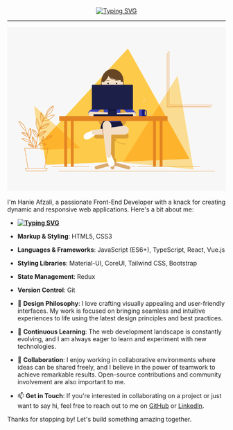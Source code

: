 <div align="center" border-botton='1px solid'><a href="https://git.io/typing-svg"><img src="https://readme-typing-svg.demolab.com?font=Fira+Code&weight=700&size=25&letterSpacing=&duration=4949&pause=1000&color=FF9828CD&background=7FABFF00&center=true&vCenter=true&random=false&width=435&lines=+Hey+there!👋;+I'm+Hanie+Afzali+;A+front-end+developer;+Nice+to+meet+you+!" alt="Typing SVG" /></a></div>
<hr/>
<div align="center">
  <img src="https://github.com/hanieAfzali/hanieAfzali/blob/main/developer-girl.gif" alt="animated cat" width="600" />
</div>
<div>
    <p>
    I'm Hanie Afzali, a passionate Front-End Developer with a knack for creating dynamic and responsive web applications. Here's a bit about me:

  -  **<a href="https://git.io/typing-svg"><img src="https://readme-typing-svg.demolab.com?font=Fira+Code&weight=900&size=30&pause=1000&color=000000&background=FFA81B00&random=false&width=435&lines=🛠+Tech+Stack+:" alt="Typing SVG" /></a>**
  - **Markup & Styling**: HTML5, CSS3
  - **Languages & Frameworks**: JavaScript (ES6+), TypeScript, React, Vue.js
  - **Styling Libraries**: Material-UI, CoreUI, Tailwind CSS, Bootstrap
  - **State Management**: Redux
  - **Version Control**: Git

- 🎨 **Design Philosophy**: I love crafting visually appealing and user-friendly interfaces. My work is focused on bringing seamless and intuitive experiences to life using the latest design principles and best practices.

- 🌱 **Continuous Learning**: The web development landscape is constantly evolving, and I am always eager to learn and experiment with new technologies.

- 🤝 **Collaboration**: I enjoy working in collaborative environments where ideas can be shared freely, and I believe in the power of teamwork to achieve remarkable results. Open-source contributions and community involvement are also important to me.

- 📫 **Get in Touch**: If you're interested in collaborating on a project or just want to say hi, feel free to reach out to me on [GitHub](https://github.com/hanieAfzali) or [LinkedIn](https://www.linkedin.com/in/hanieh-afzali).

Thanks for stopping by! Let's build something amazing together.
  </p>
</div>
<!--
**hanieAfzali/hanieAfzali** is a ✨ _special_ ✨ repository because its `README.md` (this file) appears on your GitHub profile.

Here are some ideas to get you started:

- 🔭 I’m currently working on ...
- 🌱 I’m currently learning ...
- 👯 I’m looking to collaborate on ...
- 🤔 I’m looking for help with ...
- 💬 Ask me about ...
- 📫 How to reach me: ...
- 😄 Pronouns: ...
- ⚡ Fun fact: ...
-->

